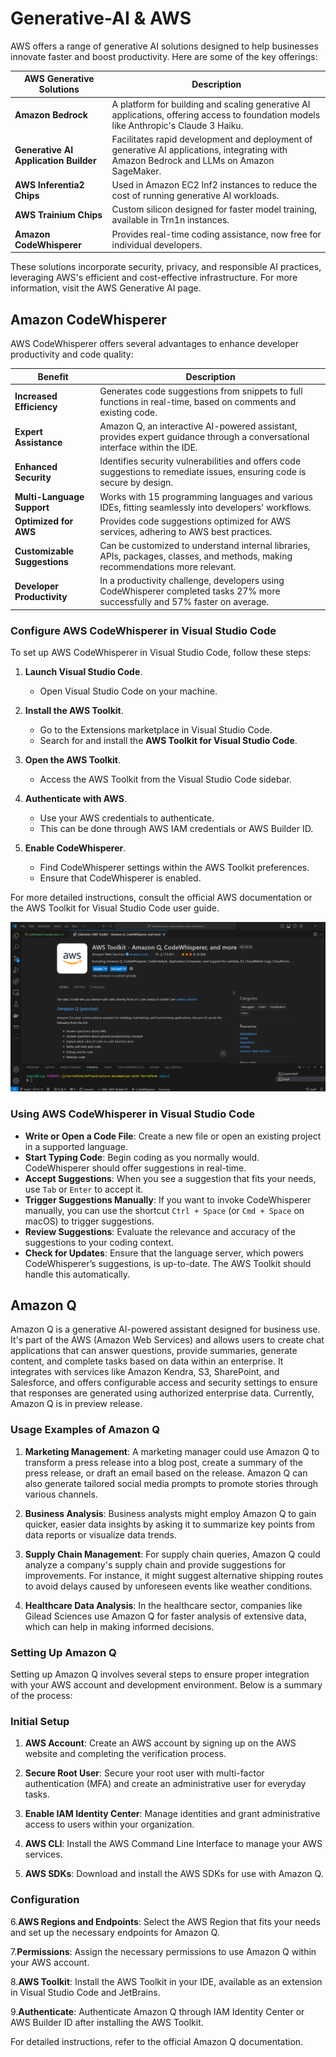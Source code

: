 # Generative-AI & AWS

AWS offers a range of generative AI solutions designed to help businesses innovate faster and boost productivity. Here are some of the key offerings:

| AWS Generative Solutions | Description |
|--------------------------|-------------|
| **Amazon Bedrock** | A platform for building and scaling generative AI applications, offering access to foundation models like Anthropic's Claude 3 Haiku. |
| **Generative AI Application Builder** | Facilitates rapid development and deployment of generative AI applications, integrating with Amazon Bedrock and LLMs on Amazon SageMaker. |
| **AWS Inferentia2 Chips** | Used in Amazon EC2 Inf2 instances to reduce the cost of running generative AI workloads. |
| **AWS Trainium Chips** | Custom silicon designed for faster model training, available in Trn1n instances. |
| **Amazon CodeWhisperer** | Provides real-time coding assistance, now free for individual developers. |

These solutions incorporate security, privacy, and responsible AI practices, leveraging AWS's efficient and cost-effective infrastructure. For more information, visit the AWS Generative AI page.

## Amazon CodeWhisperer

AWS CodeWhisperer offers several advantages to enhance developer productivity and code quality:

| Benefit | Description |
|---------|-------------|
| **Increased Efficiency** | Generates code suggestions from snippets to full functions in real-time, based on comments and existing code. |
| **Expert Assistance** | Amazon Q, an interactive AI-powered assistant, provides expert guidance through a conversational interface within the IDE. |
| **Enhanced Security** | Identifies security vulnerabilities and offers code suggestions to remediate issues, ensuring code is secure by design. |
| **Multi-Language Support** | Works with 15 programming languages and various IDEs, fitting seamlessly into developers' workflows. |
| **Optimized for AWS** | Provides code suggestions optimized for AWS services, adhering to AWS best practices. |
| **Customizable Suggestions** | Can be customized to understand internal libraries, APIs, packages, classes, and methods, making recommendations more relevant. |
| **Developer Productivity** | In a productivity challenge, developers using CodeWhisperer completed tasks 27% more successfully and 57% faster on average. |

### Configure AWS CodeWhisperer in Visual Studio Code

To set up AWS CodeWhisperer in Visual Studio Code, follow these steps:

1. **Launch Visual Studio Code**.
   - Open Visual Studio Code on your machine.

2. **Install the AWS Toolkit**.
   - Go to the Extensions marketplace in Visual Studio Code.
   - Search for and install the **AWS Toolkit for Visual Studio Code**.

3. **Open the AWS Toolkit**.
   - Access the AWS Toolkit from the Visual Studio Code sidebar.

4. **Authenticate with AWS**.
   - Use your AWS credentials to authenticate.
   - This can be done through AWS IAM credentials or AWS Builder ID.

5. **Enable CodeWhisperer**.
   - Find CodeWhisperer settings within the AWS Toolkit preferences.
   - Ensure that CodeWhisperer is enabled.

For more detailed instructions, consult the official AWS documentation or the AWS Toolkit for Visual Studio Code user guide.

![Code Whisperer](images/CodeWhisperer.png)

### Using AWS CodeWhisperer in Visual Studio Code

- **Write or Open a Code File**: Create a new file or open an existing project in a supported language.
- **Start Typing Code**: Begin coding as you normally would. CodeWhisperer should offer suggestions in real-time.
- **Accept Suggestions**: When you see a suggestion that fits your needs, use `Tab` or `Enter` to accept it.
- **Trigger Suggestions Manually**: If you want to invoke CodeWhisperer manually, you can use the shortcut `Ctrl + Space` (or `Cmd + Space` on macOS) to trigger suggestions.
- **Review Suggestions**: Evaluate the relevance and accuracy of the suggestions to your coding context.
- **Check for Updates**: Ensure that the language server, which powers CodeWhisperer’s suggestions, is up-to-date. The AWS Toolkit should handle this automatically.

## Amazon Q

Amazon Q is a generative AI-powered assistant designed for business use. It's part of the AWS (Amazon Web Services) and allows users to create chat applications that can answer questions, provide summaries, generate content, and complete tasks based on data within an enterprise. It integrates with services like Amazon Kendra, S3, SharePoint, and Salesforce, and offers configurable access and security settings to ensure that responses are generated using authorized enterprise data. Currently, Amazon Q is in preview release.

### Usage Examples of Amazon Q

1. **Marketing Management**: A marketing manager could use Amazon Q to transform a press release into a blog post, create a summary of the press release, or draft an email based on the release. Amazon Q can also generate tailored social media prompts to promote stories through various channels.

2. **Business Analysis**: Business analysts might employ Amazon Q to gain quicker, easier data insights by asking it to summarize key points from data reports or visualize data trends.

3. **Supply Chain Management**: For supply chain queries, Amazon Q could analyze a company's supply chain and provide suggestions for improvements. For instance, it might suggest alternative shipping routes to avoid delays caused by unforeseen events like weather conditions.

4. **Healthcare Data Analysis**: In the healthcare sector, companies like Gilead Sciences use Amazon Q for faster analysis of extensive data, which can help in making informed decisions.

### Setting Up Amazon Q

Setting up Amazon Q involves several steps to ensure proper integration with your AWS account and development environment. Below is a summary of the process:

### Initial Setup

1. **AWS Account**: Create an AWS account by signing up on the AWS website and completing the verification process.

2. **Secure Root User**: Secure your root user with multi-factor authentication (MFA) and create an administrative user for everyday tasks.

3. **Enable IAM Identity Center**: Manage identities and grant administrative access to users within your organization.

4. **AWS CLI**: Install the AWS Command Line Interface to manage your AWS services.

5. **AWS SDKs**: Download and install the AWS SDKs for use with Amazon Q.

### Configuration

6.**AWS Regions and Endpoints**: Select the AWS Region that fits your needs and set up the necessary endpoints for Amazon Q.

7.**Permissions**: Assign the necessary permissions to use Amazon Q within your AWS account.

8.**AWS Toolkit**: Install the AWS Toolkit in your IDE, available as an extension in Visual Studio Code and JetBrains.

9.**Authenticate**: Authenticate Amazon Q through IAM Identity Center or AWS Builder ID after installing the AWS Toolkit.

For detailed instructions, refer to the official Amazon Q documentation.
